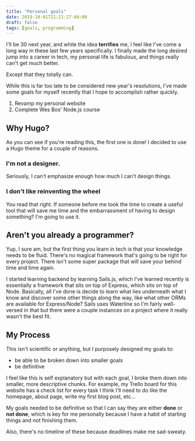 ```yaml
---
title: "Personal goals"
date: 2019-10-01T21:21:27-04:00
draft: false
tags: [goals, programming]
---
```


I'll be 30 next year, and while the idea **terrifies** me, I feel like I've come a long way in these last few years specifically. I finally made the long desired jump into a career in tech, my personal life is fabulous, and things really can't get much better.

Except that they totally can.

While this is far too late to be considered new year's resolutions, I've made some goals for myself recently that I hope to accomplish rather quickly.

1. Revamp my personal website
2. Complete Wes Bos' Node.js course

## Why Hugo?

As you can see if you're reading this, the first one is done! I decided to use a Hugo theme for a couple of reasons.

### I'm not a designer.

Seriously, I can't emphasize enough how much I can't design things.

### I don't like reinventing the wheel

You read that right. If someone before me took the time to create a useful tool that will save me time and the embarrassment of having to design something? I'm going to use it.

## Aren't you already a programmer?

Yup, I sure am, but the first thing you learn in tech is that your knowledge needs to be fluid. There's no magical framework that's going to be right for every project. There isn't some super package that will save your behind time and time again.

I started learning backend by learning Sails.js, which I've learned recently is essentially a framework that sits on top of Express, which sits on top of Node. Basically, all I've done is decide to learn what lies underneath what I know and discover some other things along the way, like what other ORMs are available for Express/Node? Sails uses Waterline so I'm fairly well-versed in that but there were a couple instances on a project where it really wasn't the best fit.

## My Process

This isn't scientific or anything, but I purposely designed my goals to:

* be able to be broken down into smaller goals
* be definitive

I feel like this is self explanatory but with each goal, I broke them down into smaller, more descriptive chunks. For example, my Trello board for this website has a check list for every task I think I'll need to do like the homepage, about page, write my first blog post, etc... 

My goals needed to be definitive so that I can say they are either **done** or **not done**, which is key for me personally because I have a habit of starting things and not finishing them.

Also, there's no timeline of these because deadlines make me sad-sweaty.